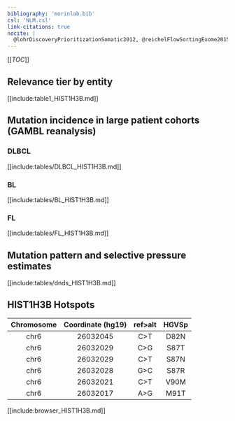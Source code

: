 ```yaml
---
bibliography: 'morinlab.bib'
csl: 'NLM.csl'
link-citations: true
nocite: |
  @lohrDiscoveryPrioritizationSomatic2012, @reichelFlowSortingExome2015, 
---
```

[[_TOC_]]


## Relevance tier by entity

[[include:table1_HIST1H3B.md]]

## Mutation incidence in large patient cohorts (GAMBL reanalysis)

### DLBCL
[[include:tables/DLBCL_HIST1H3B.md]]

### BL
[[include:tables/BL_HIST1H3B.md]]

### FL
[[include:tables/FL_HIST1H3B.md]]


## Mutation pattern and selective pressure estimates
[[include:tables/dnds_HIST1H3B.md]]



## HIST1H3B Hotspots

| Chromosome |Coordinate (hg19) | ref>alt | HGVSp | 
 | :---:| :---: | :--: | :---: |
|chr6|26032045|C>T|D82N| 
|chr6|26032029|C>G|S87T| 
|chr6|26032029|C>T|S87N| 
|chr6|26032028|G>C|S87R| 
|chr6|26032021|C>T|V90M| 
|chr6|26032017|A>G|M91T| 


[[include:browser_HIST1H3B.md]]

